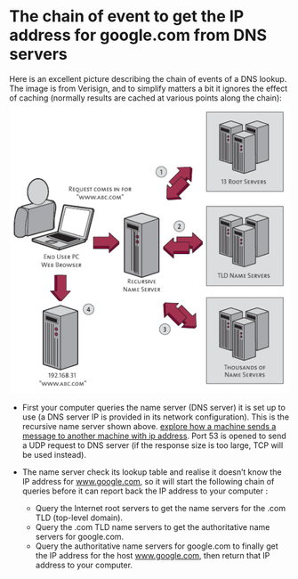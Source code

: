 

# The chain of event to get the IP address for google.com from DNS servers


Here is an excellent picture describing the chain of events of a DNS lookup. The image is from Verisign, and to simplify matters a bit it ignores the effect of caching (normally results are cached at various points along the chain):
![Different sort of name servers](./name_servers.png)


- First your computer queries the name server (DNS server) it is set up to use (a DNS server IP is provided in its network configuration). This is the recursive name server shown above. [explore how a machine sends a message to another machine with ip address](../../common/networking/L2/arp/). Port 53 is opened to send a UDP request to DNS server (if the response size is too large, TCP will be used instead).

- The name server check its lookup table and realise it doesn’t know the IP address for www.google.com, so it will start the following chain of queries before it can report back the IP address to your computer :

  - Query the Internet root servers to get the name servers for the .com TLD (top-level domain).
  - Query the .com TLD name servers to get the authoritative name servers for google.com.
  - Query the authoritative name servers for google.com to finally get the IP address for the host www.google.com, then return that IP address to your computer.
